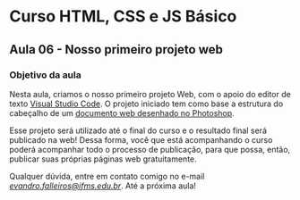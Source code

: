 # Curso HTML, CSS e JS Básico 

## Aula 06 - Nosso primeiro projeto web

### Objetivo da aula

Nesta aula, criamos o nosso primeiro projeto Web, com o apoio do editor de texto [Visual Studio Code](https://code.visualstudio.com/). O projeto iniciado tem como base a estrutura do cabeçalho de um [documento web desenhado no Photoshop](https://github.com/evandrofalleiros/curso-html-css-js-basico-youtube/blob/aula-06/portifolio.psd).

Esse projeto será utilizado até o final do curso e o resultado final será publicado na web! Dessa forma, você que está acompanhando o curso poderá acompanhar todo o processo de publicação, para que possa, então, publicar suas próprias páginas web gratuitamente.

Qualquer dúvida, entre em contato comigo no e-mail *evandro.falleiros@ifms.edu.br*. Até a próxima aula!



